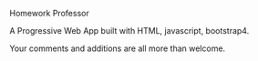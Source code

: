 Homework Professor

A Progressive Web App built with HTML, javascript, bootstrap4.

Your comments and additions are all more than welcome. 
